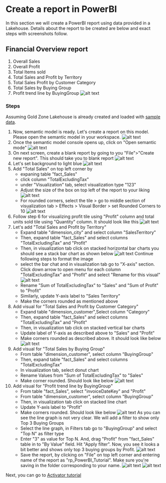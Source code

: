 # Create a report in PowerBI

In this section we will create a PowerBI report using data provided in a Lakehouse. Details about the report to be created are below and exact steps with screenshots follow.

## Financial Overview report
1. Overall Sales
2. Overall Profit
3. Total Items sold
4. Total Sales and Profit by Territory
5. Total Sales Profit by Customer Category
6. Total Sales by Buying Group
7. Profit trend line by BuyingGroup
![alt text](/PowerBI/images/SampleReport.png)

### Steps
Assuming Gold Zone Lakehouse is already created and loaded with [sample data](https://learn.microsoft.com/en-us/sql/samples/wide-world-importers-what-is?view=sql-server-ver17).

1. Now, semantic model is ready. Let's create a report on this model. Please open the semantic model in your workspace.
![alt text](/PowerBI/images/SemanticModel6.png)
2. Once the semantic model console opens up, click on "Open semantic mode"
![alt text](/PowerBI/images/SemanticModel7.png)
3. On next screen, create a blank report by going to you "File">"Create new report". This should take you to blank report
![alt text](/PowerBI/images/Reporting1.png)
4. Let's set background to light blue
![alt text](/PowerBI/images/Reporting2.png)
5. Add "Total Sales" on top left corner by 
    - expaning table "fact_Sales"
    - click column "TotalExcludingTax"
    - under "Visualization" tab, select visualization type "123"
    - Adjust the size of the box on top left of the report to your liking
![alt text](/PowerBI/images/Reporting3.png)
    - For rounded corners, select the tile > go to middle section of visualization tab > Effects > Visual Border > set Rounded Corners to 10
    ![alt text](/PowerBI/images/Reporting4.png)
6. Follow step 6 for visualizing profit tile using "Profit" column and total units sold tile using "Quantity" column. It should look like this
![alt text](/PowerBI/images/Reporting5.png)
7. Let's add "Total Sales and Profit by Territory"
    - Expand table "dimension_city" and select column "SalesTerritory"
    - Then, expand table "fact_Sales" and select columns "TotalExcludingTax" and "Profit"
    - Then, in visualization tab click on stacked horizontal bar charts
    you should see a stack bar chart as shown below
    ![alt text](/PowerBI/images/Reporting6.png)
    Continue following steps to format the image
    - select the bar chat and in visualization tab go to "X-axis" section. Click down arrow to open menu for each column "TotalExcludingTax" and "Profit" and select "Rename for this visual"
    ![alt text](/PowerBI/images/Reporting7.png)  
    - Rename "Sum of TotalExcludingTax" to "Sales" and "Sum of Profit" to "Profit"
    - Similarly, update Y-axis label to "Sales Territory"
    - Make the corners rounded as mentioned above
8. Add visual for "Total Sales and Profit by Customer Category"
    - Expand table "dimension_customer",Select column "Category"
    - Then, expand table "fact_Sales" and select columns "TotalExcludingTax" and "Profit"
    - Then, in visualization tab click on stacked vertical bar charts
    - Update label of Y-axis as described above to "Sales" and "Profit"
    - Make corners rounded as described above. It should look like below
    ![alt text](/PowerBI/images/Reporting8.png)
9. Add visual for "Total Sales by Buying Group"
    - From table "dimension_customer", select column "BuyingGroup"
    - Then, expand table "fact_Sales" and select columns "TotalExcludingTax"
    - In visualization tab, select donut chart
    - Rename Values from "Sum of TotalExcludingTax" to "Sales"
    - Make corner rounded. Should look like below
    ![alt text](/PowerBI/images/Reporting9.png)
10. Add visual for "Profit trend line by BuyingGroup"
    - From table "fact_Sales", select "invoiceDateKey" and "Profit"
    - From table "dimension_customer", select column "BuyingGroup"
    - Then, in visualization tab click on stacked line chart
    - Update Y-axis label to "Profit"
    - Make corners rounded. Should look like below
    ![alt text](/PowerBI/images/Reporting10.png)
    As you can see the line graph is not very clear. We will add a filter to show only Top 3 Buying Groups
    - Select the line graph, in Filters tab go to "BuyingGroup" and select "Top N" as filter type
    - Enter "3" as value for Top N. And, drag "Profit" from "fact_Sales" table in to "By Value" field. Hit "Apply filter". Now, you see it looks a bit better and shows only top 3 buying groups by Profit.
    ![alt text](/PowerBI/images/Reporting11.png)
    - Save the report, by clicking on "File" on top left corner and entering name of the report as "rp_PowerBI_Tutorial". Make sure you're saving in the folder corresponding to your name.
    ![alt text](/PowerBI/images/Reporting12.png)
    ![alt text](/PowerBI/images/Reporting13.png)

Next, you can go to [Activator tutorial](/PowerBI/workbooks/Activator.md)